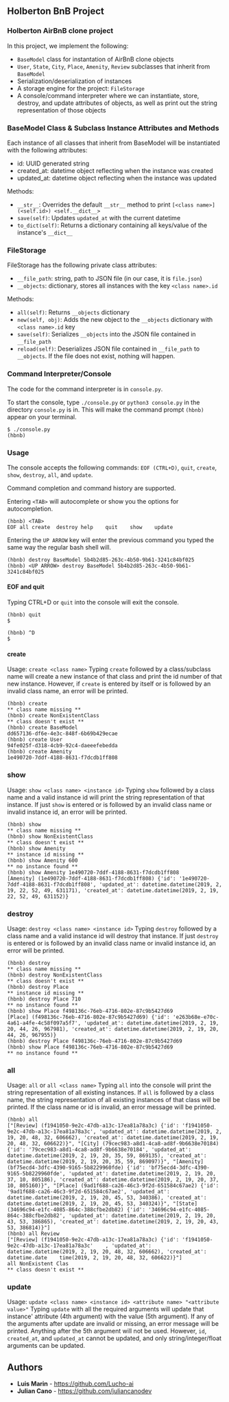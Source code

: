 ## Holberton BnB Project

### Holberton AirBnB clone project
In this project, we implement the following:
- `BaseModel` class for instantation of AirBnB clone objects
- `User`, `State`, `City`, `Place`, `Amenity`, `Review` subclasses that inherit from `BaseModel`
- Serialization/deserialization of instances
- A storage engine for the project: `FileStorage`
- A console/command interpreter where we can instantiate, store, destroy, and update attributes of objects, as well as print out the string representation of those objects

### BaseModel Class & Subclass Instance Attributes and Methods
Each instance of all classes that inherit from BaseModel will be instantiated with the following attributes:
- id: UUID generated string
- created_at: datetime object reflecting when the instance was created
- updated_at: datetime object reflecting when the instance was updated

Methods:
- `__str__`: Overrides the default `__str__` method to print `[<class name>] (<self.id>) <self.__dict__>`
- `save(self)`: Updates `updated_at` with the current datetime
- `to_dict(self)`: Returns a dictionary containing all keys/value of the instance's `__dict__`

### FileStorage
FileStorage has the following private class attributes:
- `__file_path`: string, path to JSON file (in our case, it is `file.json`)
- `__objects`: dictionary, stores all instances with the key `<class name>.id`

Methods:
- `all(self)`: Returns `__objects` dictionary
- `new(self, obj)`: Adds the new object to the `__objects` dictionary with `<class name>.id` key
- `save(self)`: Serializes `__objects` into the JSON file contained in `__file_path`
- `reload(self)`: Deserializes JSON file contained in `__file_path` to `__objects`. If the file does not exist, nothing will happen.

### Command Interpreter/Console
The code for the command interpreter is in `console.py`.

To start the console, type `./console.py` or `python3 console.py` in the directory `console.py` is in. This will make the command prompt `(hbnb)` appear on your terminal.

```
$ ./console.py
(hbnb)
```

### Usage
The console accepts the following commands: `EOF (CTRL+D)`, `quit`, `create`, `show`, `destroy`, `all`, and `update`.

Command completion and command history are supported.

Entering `<TAB>` will autocomplete or show you the options for autocompletion.

```
(hbnb) <TAB>
EOF	all	create	destroy	help	quit	show	update
```
Entering the `UP ARROW`	key will enter the previous command you typed the same way the regular bash shell will.

```
(hbnb) destroy BaseModel 5b4b2d85-263c-4b50-9b61-3241c84bf025
(hbnb) <UP ARROW> destroy BaseModel 5b4b2d85-263c-4b50-9b61-3241c84bf025
```

#### EOF and quit
Typing CTRL+D or `quit` into the console will exit the console.

```
(hbnb) quit
$
```
```
(hbnb) ^D
$
```

#### create
Usage: `create <class name>`
Typing `create` followed by a class/subclass name will create a new instance of that class and print the id number of that new instance. However, if `create` is entered by itself or is followed by an invalid class name, an error will be printed.

```
(hbnb) create
** class name missing **
(hbnb) create NonExistentClass
** class doesn't exist **
(hbnb) create BaseModel
dd657136-df6e-4e3c-848f-6b69b429ecae
(hbnb) create User
94fe025f-d318-4cb9-92c4-daeeefebedda
(hbnb) create Amenity
1e490720-7ddf-4188-8631-f7dcdb1ff808
```

### show
Usage: `show <class name> <instance id>`
Typing `show` followed by a class name and a valid instance id will print the string representation of that instance. If just `show` is entered or is followed by an invalid class name or invalid instance id, an error will be printed.

```
(hbnb) show
** class name missing **
(hbnb) show NonExistentClass
** class doesn't exist **
(hbnb) show Amenity
** instance id missing **
(hbnb) show Amenity 600
** no instance found **
(hbnb) show Amenity 1e490720-7ddf-4188-8631-f7dcdb1ff808
[Amenity] (1e490720-7ddf-4188-8631-f7dcdb1ff808) {'id': '1e490720-7ddf-4188-8631-f7dcdb1ff808', 'updated_at': datetime.datetime(2019, 2, 19, 22, 52, 49, 631171), 'created_at': datetime.datetime(2019, 2, 19, 22, 52, 49, 631152)}
```

### destroy
Usage: `destroy <class name> <instance id>`
Typing `destroy` followed by a class name and a valid instance id will destroy that instance. If just `destroy` is entered or is followed by an invalid class name or invalid instance id, an error will be printed.

```
(hbnb) destroy
** class name missing **
(hbnb) destroy NonExistentClass
** class doesn't exist **
(hbnb) destroy Place
** instance id missing **
(hbnb) destroy Place 710
** no instance found **
(hbnb) show Place f498136c-76eb-4716-802e-87c9b5427d69
[Place] (f498136c-76eb-4716-802e-87c9b5427d69) {'id': 'e263b68e-e70c-4a61-a4fe-4c58f097a5f7', 'updated_at': datetime.datetime(2019, 2, 19, 20, 44, 26, 967981), 'created_at': datetime.datetime(2019, 2, 19, 20, 44, 26, 967955)}
(hbnb) destroy Place f498136c-76eb-4716-802e-87c9b5427d69
(hbnb) show Place f498136c-76eb-4716-802e-87c9b5427d69
** no instance found **
```

### all
Usage: `all` or `all <class name>`
Typing `all` into the console will print the string representation of all existing instances. If `all` is followed by a class name, the string representation of all existing instances of that class will be printed. If the class name or id is invalid, an error message will be printed.

```
(hbnb) all
["[Review] (f1941050-9e2c-47db-a13c-17ea81a78a3c) {'id': 'f1941050-9e2c-47db-a13c-17ea81a78a3c', 'updated_at': datetime.datetime(2019, 2, 19, 20, 48, 32, 606662), 'created_at': datetime.datetime(2019, 2, 19, 20, 48, 32, 606622)}", "[City] (79cec983-a8d1-4ca8-ad8f-9b6638e70184) {'id': '79cec983-a8d1-4ca8-ad8f-9b6638e70184', 'updated_at': datetime.datetime(2019, 2, 19, 20, 35, 59, 869135), 'created_at': datetime.datetime(2019, 2, 19, 20, 35, 59, 869097)}", "[Amenity] (bf75ecd4-3dfc-4390-9165-5b8229960fde) {'id': 'bf75ecd4-3dfc-4390-9165-5b8229960fde', 'updated_at': datetime.datetime(2019, 2, 19, 20, 37, 10, 805186), 'created_at': datetime.datetime(2019, 2, 19, 20, 37, 10, 805160)}", "[Place] (9ad1f688-ca26-46c3-9f2d-651584c67ae2) {'id': '9ad1f688-ca26-46c3-9f2d-651584c67ae2', 'updated_at': datetime.datetime(2019, 2, 19, 20, 45, 53, 340386), 'created_at': datetime.datetime(2019, 2, 19, 20, 45, 53, 340324)}", "[State] (34696c94-e1fc-4085-864c-388cfbe2db82) {'id': '34696c94-e1fc-4085-864c-388cfbe2db82', 'updated_at': datetime.datetime(2019, 2, 19, 20, 43, 53, 386865), 'created_at': datetime.datetime(2019, 2, 19, 20, 43, 53, 386814)}"]
(hbnb) all Review
["[Review] (f1941050-9e2c-47db-a13c-17ea81a78a3c) {'id': 'f1941050-9e2c-47db-a13c-17ea81a78a3c'    , 'updated_at': datetime.datetime(2019, 2, 19, 20, 48, 32, 606662), 'created_at': datetime.date    time(2019, 2, 19, 20, 48, 32, 606622)}"]
all NonExistent Clas
** class doesn't exist **
```

### update
Usage: `update <class name> <instance id> <attribute name> "<attribute value>"`
Typing `update` with all the required arguments will update that instance' attribute (4th argument) with the value (5th argument). If any of the arguments after update are invalid or missing, an error message will be printed. Anything after the 5th argument will not be used. However, `id`, `created_at`, and `updated_at` cannot be updated, and only string/integer/float arguments can be updated.

## Authors
* **Luis Marin** - https://github.com/Lucho-ai
* **Julian Cano** - https://github.com/juliancanodev
